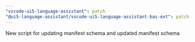 ```yaml
---
"vscode-ui5-language-assistant": patch
"@ui5-language-assistant/vscode-ui5-language-assistant-bas-ext": patch
---
```


New script for updating manifest schema and updated manifest schema
